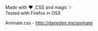 Made with :heart: ,CSS and magic :sparkles:
<br>
Tested with Firefox in OSX

Animate.css - http://daneden.me/animate

